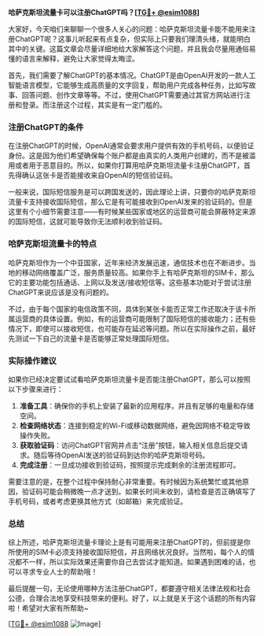**哈萨克斯坦流量卡可以注册ChatGPT吗？[[TG💪+ @esim1088](https://t.me/s/esim1088)]**

大家好，今天咱们来聊聊一个很多人关心的问题：哈萨克斯坦流量卡能不能用来注册ChatGPT呢？这事儿听起来有点复杂，但实际上只要我们理清头绪，就能明白其中的关键。这篇文章会尽量详细地给大家解答这个问题，并且我会尽量用通俗易懂的语言来解释，避免让大家觉得太晦涩。

首先，我们需要了解ChatGPT的基本情况。ChatGPT是由OpenAI开发的一款人工智能语言模型，它能够生成高质量的文字回复，帮助用户完成各种任务，比如写故事、回答问题、创作文章等等。不过，使用ChatGPT需要通过其官方网站进行注册和登录。而注册这个过程，其实是有一定门槛的。

### 注册ChatGPT的条件

在注册ChatGPT的时候，OpenAI通常会要求用户提供有效的手机号码，以便验证身份。这是因为他们希望确保每个账户都是由真实的人类用户创建的，而不是被滥用或者用于恶意目的。所以，如果你打算用哈萨克斯坦流量卡注册ChatGPT，首先得确认这张卡是否能接收来自OpenAI的短信验证码。

一般来说，国际短信服务是可以跨国发送的，因此理论上讲，只要你的哈萨克斯坦流量卡支持接收国际短信，那么它是有可能接收到OpenAI发来的验证码的。但是这里有个小细节需要注意——有时候某些国家或地区的运营商可能会屏蔽特定来源的国际短信，这就可能导致你无法顺利收到验证码。

### 哈萨克斯坦流量卡的特点

哈萨克斯坦作为一个中亚国家，近年来经济发展迅速，通信技术也在不断进步。当地的移动网络覆盖广泛，服务质量较高。如果你手上有哈萨克斯坦的SIM卡，那么它的主要功能包括通话、上网以及发送/接收短信等。这些基本功能对于尝试注册ChatGPT来说应该是没有问题的。

不过，由于每个国家的电信政策不同，具体到某张卡能否正常工作还取决于该卡所属运营商的具体设置。例如，有的运营商可能限制了国际短信的接收能力；还有些情况下，即使可以接收短信，也可能存在延迟等问题。所以在实际操作之前，最好先测试一下自己的流量卡是否能够正常处理国际短信。

### 实际操作建议

如果你已经决定要试试看哈萨克斯坦流量卡是否能注册ChatGPT，那么可以按照以下步骤来进行：

1. **准备工具**：确保你的手机上安装了最新的应用程序，并且有足够的电量和存储空间。
2. **检查网络状态**：连接到稳定的Wi-Fi或移动数据网络，避免因网络不稳定导致操作失败。
3. **获取验证码**：访问ChatGPT官网并点击“注册”按钮，输入相关信息后提交请求。随后等待OpenAI发送的验证码到达你的哈萨克斯坦号码。
4. **完成注册**：一旦成功接收到验证码，按照提示完成剩余的注册流程即可。

需要注意的是，在整个过程中保持耐心非常重要。有时候因为系统繁忙或其他原因，验证码可能会稍微晚一点才送到。如果长时间未收到，请检查是否正确填写了手机号码，或者考虑更换其他方式（如邮箱）来完成验证。

### 总结

综上所述，哈萨克斯坦流量卡理论上是有可能用来注册ChatGPT的，但前提是你所使用的SIM卡必须支持接收国际短信，并且网络状况良好。当然啦，每个人的情况都不一样，所以实际效果还需要你自己去尝试才能知道。如果遇到困难的话，也可以寻求专业人士的帮助哦！

最后提醒一句，无论使用哪种方法注册ChatGPT，都要遵守相关法律法规和社会公德，合理合法地享受科技带来的便利。好了，以上就是关于这个话题的所有内容啦！希望对大家有所帮助~ 

[[TG💪+ @esim1088](https://t.me/s/esim1088) ![Image](https://i.postimg.cc/4NQfJmqS/Snipaste-2025-05-13-00-14-12.png)]
